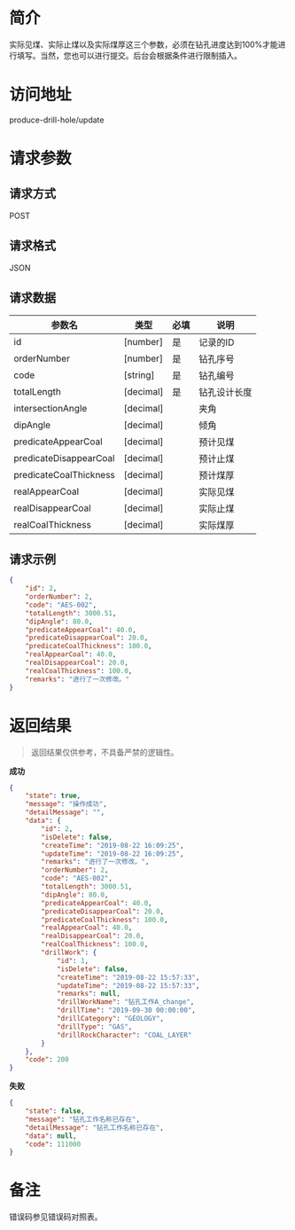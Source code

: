 # 简介
实际见煤、实际止煤以及实际煤厚这三个参数，必须在钻孔进度达到100%才能进行填写。当然，您也可以进行提交。后台会根据条件进行限制插入。


# 访问地址
produce-drill-hole/update

# 请求参数

## 请求方式
POST

## 请求格式
JSON

## 请求数据
|参数名|类型|必填|说明|
|-|-|-|-|
|id|[number]|是|记录的ID|
|orderNumber|[number]|是|钻孔序号|
|code|[string]|是|钻孔编号|
|totalLength|[decimal]|是|钻孔设计长度|
|intersectionAngle|[decimal]||夹角|
|dipAngle|[decimal]||倾角|
|predicateAppearCoal|[decimal]||预计见煤|
|predicateDisappearCoal|[decimal]||预计止煤|
|predicateCoalThickness|[decimal]||预计煤厚|
|realAppearCoal|[decimal]||实际见煤|
|realDisappearCoal|[decimal]||实际止煤|
|realCoalThickness|[decimal]||实际煤厚|
## 请求示例
```json
{
    "id": 2,
    "orderNumber": 2,
    "code": "AES-002",
    "totalLength": 3000.51,
    "dipAngle": 80.0,
    "predicateAppearCoal": 40.0,
    "predicateDisappearCoal": 20.0,
    "predicateCoalThickness": 100.0,
    "realAppearCoal": 40.0,
    "realDisappearCoal": 20.0,
    "realCoalThickness": 100.0,
    "remarks": "进行了一次修改。"
}
```

# 返回结果
> 返回结果仅供参考，不具备严禁的逻辑性。

**成功**
```json
{
    "state": true,
    "message": "操作成功",
    "detailMessage": "",
    "data": {
        "id": 2,
        "isDelete": false,
        "createTime": "2019-08-22 16:09:25",
        "updateTime": "2019-08-22 16:09:25",
        "remarks": "进行了一次修改。",
        "orderNumber": 2,
        "code": "AES-002",
        "totalLength": 3000.51,
        "dipAngle": 80.0,
        "predicateAppearCoal": 40.0,
        "predicateDisappearCoal": 20.0,
        "predicateCoalThickness": 100.0,
        "realAppearCoal": 40.0,
        "realDisappearCoal": 20.0,
        "realCoalThickness": 100.0,
        "drillWork": {
            "id": 1,
            "isDelete": false,
            "createTime": "2019-08-22 15:57:33",
            "updateTime": "2019-08-22 15:57:33",
            "remarks": null,
            "drillWorkName": "钻孔工作A_change",
            "drillTime": "2019-09-30 00:00:00",
            "drillCategory": "GEOLOGY",
            "drillType": "GAS",
            "drillRockCharacter": "COAL_LAYER"
        }
    },
    "code": 200
}
```

**失败**
```json
{
    "state": false,
    "message": "钻孔工作名称已存在",
    "detailMessage": "钻孔工作名称已存在",
    "data": null,
    "code": 111000
}
```

# 备注
错误码参见错误码对照表。